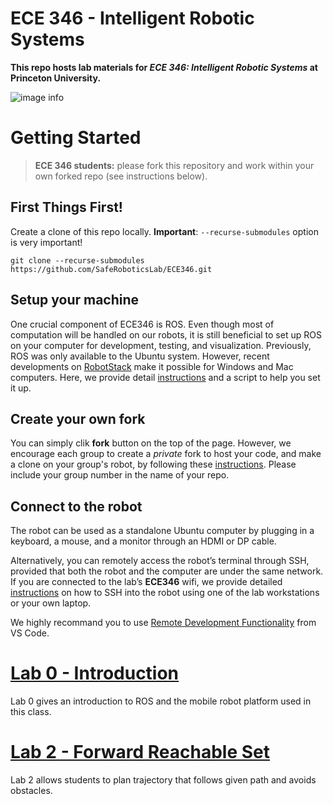 # ECE 346 - Intelligent Robotic Systems
**This repo hosts lab materials for *ECE 346: Intelligent Robotic Systems* at Princeton University.**

![image info](asset/Figures/robot.jpg)

<!-- To keep your forked repo updated, please fetch upstream every time we release a new lab assignment. If you are not familiar with fetch, please check out this [tutorial](https://docs.github.com/en/pull-requests/collaborating-with-pull-requests/working-with-forks/syncing-a-fork). -->

# Getting Started

> **ECE 346 students:** please fork this repository and work within your own forked repo (see instructions below). 

## First Things First!
Create a clone of this repo locally. **Important**: `--recurse-submodules` option is very important!
```
git clone --recurse-submodules https://github.com/SafeRoboticsLab/ECE346.git 
```
## Setup your machine
One crucial component of ECE346 is ROS. Even though most of computation will be handled on our robots, it is still beneficial to set up ROS on your computer for development, testing, and visualization. Previously, ROS was only available to the Ubuntu system. However, recent developments on [RobotStack](https://robostack.github.io/) make it possible for Windows and Mac computers. Here, we provide detail [instructions](Host_Setup/RoboStack/robotstack.md) and a script to help you set it up. 

## Create your own fork
You can simply clik **fork** button on the top of the page. However, we encourage each group to create a _private_ fork to host your code, and make a clone on your group's robot, by following these [instructions](asset/private_fork.md). Please include your group number in the name of your repo.

## Connect to the robot
The robot can be used as a standalone Ubuntu computer by plugging in a keyboard, a mouse, and a monitor through an HDMI or DP cable. 

Alternatively, you can remotely access the robot’s terminal through SSH, provided that both the robot and the computer are under the same network. If you are connected to the lab’s **ECE346** wifi, we provide detailed [instructions](asset/ssh.md) on how to SSH into the robot using one of the lab workstations or your own laptop.

We highly recommand you to use [Remote Development Functionality](https://code.visualstudio.com/docs/remote/ssh) from VS Code. 

# [Lab 0 - Introduction](ROS_ws/src/lab0)
Lab 0 gives an introduction to ROS and the mobile robot platform used in this class.

# [Lab 2 - Forward Reachable Set](ROS_ws/src/lab2)
Lab 2 allows students to plan trajectory that follows given path and avoids obstacles.
